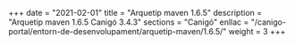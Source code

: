 +++
date        = "2021-02-01"
title       = "Arquetip maven 1.6.5"
description = "Arquetip maven 1.6.5 Canigó 3.4.3"
sections    = "Canigó"
enllac		= "/canigo-portal/entorn-de-desenvolupament/arquetip-maven/1.6.5/"
weight		= 3
+++
